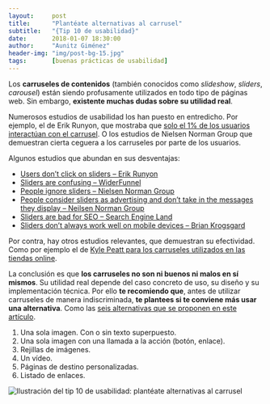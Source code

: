 ```yaml
---
layout:     post
title:      "Plantéate alternativas al carrusel"
subtitle:   "{Tip 10 de usabilidad}"
date:       2018-01-07 18:30:00
author:     "Aunitz Giménez"
header-img: "img/post-bg-15.jpg"
tags:       [buenas prácticas de usabilidad]
---
```


<p>Los <strong>carruseles de contenidos</strong> (tambi&eacute;n conocidos como <em>slideshow</em>, <em>sliders</em>, <em>carousel</em>) est&aacute;n siendo profusamente utilizados en todo tipo de p&aacute;ginas web. Sin embargo, <strong>existente muchas dudas sobre su utilidad real</strong>.</p>

<p>Numerosos estudios de usabilidad los han puesto en entredicho. Por ejemplo, el de Erik Runyon, que mostraba que <a href="https://erikrunyon.com/2013/01/carousel-stats/">solo el 1% de los usuarios interact&uacute;an con el carrusel</a>. O los estudios de Nielsen Norman Group que demuestran cierta ceguera a los carruseles por parte de los usuarios.</p>

<p>Algunos estudios que abundan en sus desventajas:</p>
<ul>
    <li><a href="https://erikrunyon.com/2013/01/carousel-stats/" target="_blank" rel="noopener noreferrer">Users don&rsquo;t click on sliders &ndash; Erik Runyon</a></li>
    <li><a href="https://www.widerfunnel.com/rotating-offers-the-scourge-of-home-page-design/" target="_blank" rel="noopener noreferrer">Sliders are confusing &ndash; WiderFunnel</a></li>
    <li><a href="https://www.nngroup.com/articles/auto-forwarding/" target="_blank" rel="noopener noreferrer">People ignore sliders &ndash; Nielsen Norman Group</a></li>
    <li><a href="https://www.nngroup.com/articles/auto-forwarding/" target="_blank" rel="noopener noreferrer">People consider sliders as advertising and don&rsquo;t take in the messages they display &ndash; Neilsen Norman Group</a></li>
    <li><a href="https://searchengineland.com/homepage-sliders-are-bad-for-seo-usability-163496" target="_blank" rel="noopener noreferrer">Sliders are bad for SEO &ndash; Search Engine Land</a></li>
    <li><a href="https://krogsgard.com/2013/sliders-suck/" target="_blank" rel="noopener noreferrer">Sliders don&rsquo;t always work well on mobile devices &ndash; Brian Krogsgard</a></li>
</ul>

<p>Por contra, hay otros estudios relevantes, que demuestran su efectividad. Como por ejemplo el de <a href="https://www.smashingmagazine.com/2015/02/carousel-usage-exploration-on-mobile-e-commerce-websites" target="_blank" rel="noopener noreferrer">Kyle Peatt para los carruseles utilizados en las tiendas online</a>.</p>

<p>La conclusi&oacute;n es que <strong>los carruseles no son ni buenos ni malos en s&iacute; mismos</strong>. Su utilidad real depende del caso concreto de uso, su dise&ntilde;o y su implementaci&oacute;n t&eacute;cnica. Por ello <strong>te recomiendo que</strong>, antes de utilizar carruseles de manera indiscriminada, <strong>te plantees si te conviene m&aacute;s usar una alternativa</strong>. Como las <a href="http://www.mediacurrent.com/blog/alternatives-slideshows" target="_blank" rel="noopener noreferrer">seis alternativas que se proponen en este art&iacute;culo</a>.</p>
<ol>
    <li>Una sola imagen. Con o sin texto superpuesto.</li>
    <li>Una sola imagen con una llamada a la acci&oacute;n (bot&oacute;n, enlace).</li>
    <li>Rejillas de im&aacute;genes.</li>
    <li>Un v&iacute;deo.</li>
    <li>P&aacute;ginas de destino personalizadas.</li>
    <li>Listado de enlaces.</li>
</ol>

<p><img src="{{ site.baseurl }}/img/tip-10-planteate-alternativas-al-carrusel.png" loading="lazy" alt="Ilustración del tip 10 de usabilidad: plantéate alternativas al carrusel"></p>